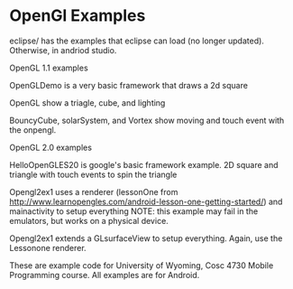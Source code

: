 OpenGl Examples
===========
eclipse/ has the examples that eclipse can load (no longer updated).  Otherwise, in andriod studio.


OpenGL 1.1 examples

  OpenGLDemo is a very basic framework that draws a 2d square

  OpenGL  show a triagle, cube, and lighting

  BouncyCube, solarSystem, and Vortex  show moving and touch event with the onpengl.
  
OpenGL 2.0 examples

  HelloOpenGLES20 is google's basic framework example.  2D square and triangle with touch events to spin the triangle

  Opengl2ex1  uses a renderer (lessonOne from http://www.learnopengles.com/android-lesson-one-getting-started/) and mainactivity to setup everything
    NOTE: this example may fail in the emulators, but works on a physical device.

  Opengl2ex1  extends a GLsurfaceView to setup everything.  Again, use the Lessonone renderer.

These are example code for University of Wyoming, Cosc 4730 Mobile Programming course.
All examples are for Android.
